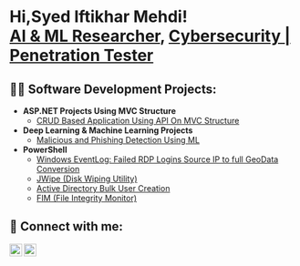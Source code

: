 <h1>Hi,Syed Iftikhar Mehdi! <br/><a href="https://github.com/SyedIftikharZaidi">AI & ML Researcher</a>, <a href="https://www.linkedin.com/in/iftikharzaidi-4107b320/">Cybersecurity | Penetration Tester</a>

<h2>👨‍💻 Software Development Projects:</h2>

- <b>ASP.NET Projects Using MVC Structure</b>
  - [CRUD Based Application Using API On MVC Structure](https://github.com/SyedIftikharZaidi/Joyco-Project)
- <b>Deep Learning & Machine Learning Projects </b>
  - [Malicious and Phishing Detection Using ML](https://github.com/SyedIftikharZaidi/Malicious-And-Phishing-URL-Detection-using-ML)
- <b>PowerShell</b>
  - [Windows EventLog: Failed RDP Logins Source IP to full GeoData Conversion](https://github.com/joshmadakor1/Sentinel-Lab)
  - [JWipe (Disk Wiping Utility)](https://github.com/joshmadakor1/Jwipe.PowerShell)
  - [Active Directory Bulk User Creation](https://github.com/joshmadakor1/AD_PS)
  - [FIM (File Integrity Monitor)](https://github.com/joshmadakor1/PowerShell-Integrity-FIM)

<h2> 🤳 Connect with me:</h2>


[<img align="left" alt="JoshMadakor | Twitter" width="22px" src="https://cdn.jsdelivr.net/npm/simple-icons@v3/icons/twitter.svg" />][twitter]
[<img align="left" alt="JoshMadakor | LinkedIn" width="22px" src="https://cdn.jsdelivr.net/npm/simple-icons@v3/icons/linkedin.svg" />][linkedin]


[twitter]: https://twitter.com/SyedIftikharZa1

[linkedin]: https://www.linkedin.com/in/iftikharzaidi-4107b320/

<!--
**joshmadakor1/joshmadakor1** is a ✨ _special_ ✨ repository because its `README.md` (this file) appears on your GitHub profile.

Here are some ideas to get you started:

- 🔭 I’m currently working on ...
- 🌱 I’m currently learning ...
- 👯 I’m looking to collaborate on ...
- 🤔 I’m looking for help with ...
- 💬 Ask me about ...
- 📫 How to reach me: ...
- 😄 Pronouns: ...
- ⚡ Fun fact: ...
-->

